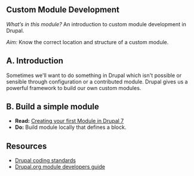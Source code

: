 Custom Module Development
-------------------------

*What’s in this module?* An introduction to custom module development in Drupal.

*Aim:* Know the correct location and structure of a custom module.

## A. Introduction

Sometimes we'll want to do something in Drupal which isn't possible or sensible through configuration or a contributed module. Drupal gives us a powerful framework to build our own custom modules.

## B. Build a simple module

* __Read:__ [Creating your first Module in Drupal 7](https://www.packtpub.com/books/content/creating-your-first-module-drupal-7-module-development)
* __Do:__ Build module locally that defines a block.

## Resources

* [Drupal coding standards](https://www.drupal.org/coding-standards)
* [Drupal.org module developers guide](https://www.drupal.org/developing/modules)
